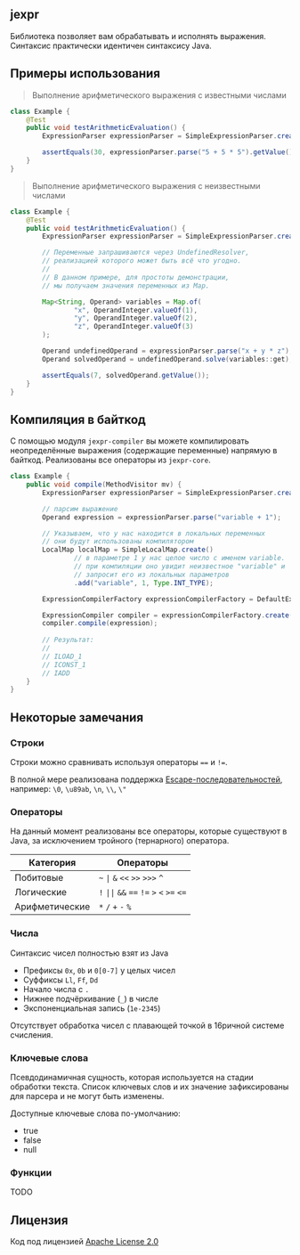 ## jexpr

Библиотека позволяет вам обрабатывать и исполнять выражения. Синтаксис практически
идентичен синтаксису Java.

## Примеры использования

> Выполнение арифметического выражения с известными числами

```java
class Example {
    @Test
    public void testArithmeticEvaluation() {
        ExpressionParser expressionParser = SimpleExpressionParser.createDefault();

        assertEquals(30, expressionParser.parse("5 + 5 * 5").getValue());
    }
}
```

> Выполнение арифметического выражения с неизвестными числами

```java
class Example {
    @Test
    public void testArithmeticEvaluation() {
        ExpressionParser expressionParser = SimpleExpressionParser.createDefault();

        // Переменные запрашиваются через UndefinedResolver,
        // реализацией которого может быть всё что угодно.
        //
        // В данном примере, для простоты демонстрации,
        // мы получаем значения переменных из Map.

        Map<String, Operand> variables = Map.of(
                "x", OperandInteger.valueOf(1),
                "y", OperandInteger.valueOf(2),
                "z", OperandInteger.valueOf(3)
        );

        Operand undefinedOperand = expressionParser.parse("x + y * z");
        Operand solvedOperand = undefinedOperand.solve(variables::get);

        assertEquals(7, solvedOperand.getValue());
    }
}
```

## Компиляция в байткод

С помощью модуля `jexpr-compiler` вы можете компилировать неопределённые выражения (содержащие переменные)
напрямую в байткод. Реализованы все операторы из `jexpr-core`.

```java
class Example {
    public void compile(MethodVisitor mv) {
        ExpressionParser expressionParser = SimpleExpressionParser.createDefault();

        // парсим выражение
        Operand expression = expressionParser.parse("variable + 1");

        // Указываем, что у нас находится в локальных переменных
        // они будут использованы компилятором
        LocalMap localMap = SimpleLocalMap.create()
                // в параметре 1 у нас целое число с именем variable.
                // при компиляции оно увидит неизвестное "variable" и 
                // запросит его из локальных параметров
                .add("variable", 1, Type.INT_TYPE);

        ExpressionCompilerFactory expressionCompilerFactory = DefaultExpressionCompilerFactory.createDefault();

        ExpressionCompiler compiler = expressionCompilerFactory.create(mv, localMap);
        compiler.compile(expression);
        
        // Результат:
        //
        // ILOAD_1
        // ICONST_1
        // IADD
    }
}
```

## Некоторые замечания

### Строки

Строки можно сравнивать используя операторы `==` и `!=`.

В полной мере реализована
поддержка [Escape-последовательностей](https://docs.oracle.com/javase/specs/jls/se8/html/jls-3.html#jls-3.10.6),
например: `\0`, `\u89ab`, `\n`, `\\`, `\"`

### Операторы

На данный момент реализованы все операторы, которые существуют в Java,
за исключением тройного (тернарного) оператора.

| Категория      | Операторы                                                      |
|----------------|----------------------------------------------------------------|
| Побитовые      | `~` <code>&#124;</code> `&` `<<` `>>` `>>>` `^`                |
| Логические     | `!` <code>&#124;&#124;</code> `&&` `==` `!=` `>` `<` `>=` `<=` |
| Арифметические | `*` `/` `+` `-` `%`                                            |

### Числа

Синтаксис чисел полностью взят из Java

- Префиксы `0x`, `0b` и `0[0-7]` у целых чисел
- Суффиксы `Ll`, `Ff`, `Dd`
- Начало числа с `.`
- Нижнее подчёркивание (`_`) в числе
- Экспоненциальная запись (`1e-2345`)

Отсутствует обработка чисел с плавающей точкой в 16ричной системе счисления.

### Ключевые слова

Псевдодинамичная сущность, которая используется на стадии обработки текста. Список ключевых слов и их значение
зафиксированы для парсера и не могут быть изменены.

Доступные ключевые слова по-умолчанию:
- true
- false
- null

### Функции

TODO

## Лицензия

Код под лицензией [Apache License 2.0](LICENSE)
